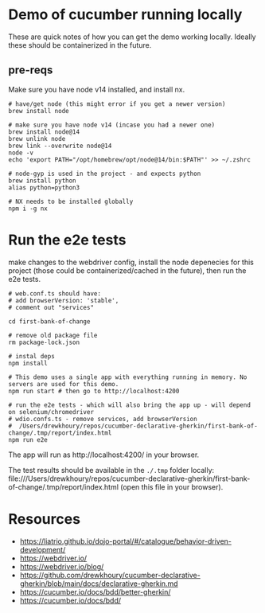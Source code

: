 # Demo of cucumber running locally

These are quick notes of how you can get the demo working locally. Ideally these should be containerized in the future.

## pre-reqs
Make sure you have node v14 installed, and install nx.

```
# have/get node (this might error if you get a newer version)
brew install node

# make sure you have node v14 (incase you had a newer one)
brew install node@14
brew unlink node
brew link --overwrite node@14
node -v
echo 'export PATH="/opt/homebrew/opt/node@14/bin:$PATH"' >> ~/.zshrc

# node-gyp is used in the project - and expects python
brew install python
alias python=python3

# NX needs to be installed globally
npm i -g nx
```

# Run the e2e tests

make changes to the webdriver config, install the node depenecies for this project (those could be containerized/cached in the future), then run the e2e tests.

```
# web.conf.ts should have:
# add browserVersion: 'stable',
# comment out "services"

cd first-bank-of-change

# remove old package file
rm package-lock.json

# instal deps
npm install

# This demo uses a single app with everything running in memory. No servers are used for this demo.
npm run start # then go to http://localhost:4200

# run the e2e tests - which will also bring the app up - will depend on selenium/chromedriver
# wdio.confs.ts - remove services, add browserVersion
#  /Users/drewkhoury/repos/cucumber-declarative-gherkin/first-bank-of-change/.tmp/report/index.html
npm run e2e
```
The app will run as http://localhost:4200/ in your browser.

The test results should be available in the `./.tmp` folder locally: file:///Users/drewkhoury/repos/cucumber-declarative-gherkin/first-bank-of-change/.tmp/report/index.html (open this file in your browser).

# Resources
- https://liatrio.github.io/dojo-portal/#/catalogue/behavior-driven-development/
- https://webdriver.io/
- https://webdriver.io/blog/
- https://github.com/drewkhoury/cucumber-declarative-gherkin/blob/main/docs/declarative-gherkin.md
- https://cucumber.io/docs/bdd/better-gherkin/
- https://cucumber.io/docs/bdd/
